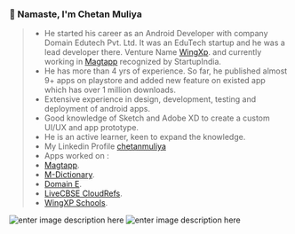 ### 🙏 Namaste, I'm Chetan Muliya

> - He started his career as an Android Developer with company Domain Edutech Pvt. Ltd. It was an EduTech startup and he was a lead developer there. Venture Name [WingXp](https://www.wingxp.com/). and currently working in [Magtapp](https://magtapp.com/new/) recognized by StartupIndia.
> - He has more than 4 yrs of experience. So far, he published almost 9+ apps on playstore and added new feature on existed app which has over 1 million downloads.
> - Extensive  experience in design, development, testing and deployment of android apps.
> - Good knowledge of Sketch and Adobe XD to create a custom UI/UX and app prototype.
> - He is an active learner, keen to expand the knowledge. 
> - My Linkedin Profile [chetanmuliya](https://www.linkedin.com/in/chetan-muliya-398a0bb2/)
> - Apps worked on :
> -  [Magtapp](https://play.google.com/store/apps/details?id=com.olm.magtapp). 
> -  [M-Dictionary](https://play.google.com/store/apps/details?id=com.m.dictionary).
> -  [Domain E](https://play.google.com/store/apps/details?id=com.detpl.domaine.smartcbse).
> -  [LiveCBSE CloudRefs](https://play.google.com/store/apps/details?id=in.domaine.wingxp.newlivecbseapp2).
> -  [WingXP Schools](https://play.google.com/store/apps/details?id=in.domaine.wingxp.school).

![enter image description here](https://github-readme-stats.vercel.app/api?username=chetanmuliya&&show_icons=true&title_color=ffffff&icon_color=bb2acf&text_color=daf7dc&bg_color=151515) 
![enter image description here](https://github-readme-stats.vercel.app/api/top-langs/?username=chetanmuliya&amp;theme=dark&amp;hide_langs_below=1&amp;bg_color=002366&amp;icon_color=87ceeb&amp;text_color=daf7dc&amp;title_color=ffffff)


